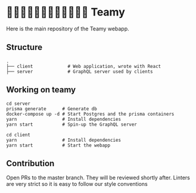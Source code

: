 # 👩🏼‍🔧👨🏼‍🔧👩🏼‍🔬👨🏼‍🔬 Teamy

Here is the main repository of the Teamy webapp.

## Structure

```
.
├── client             # Web application, wrote with React 
├── server             # GraphQL server used by clients
```

## Working on teamy

```
cd server
prisma generate      # Generate db
docker-compose up -d # Start Postgres and the prisma containers
yarn                 # Install dependencies
yarn start           # Spin-up the GraphQL server

cd client
yarn                 # Install dependencies
yarn start           # Start the webapp
```

## Contribution

Open PRs to the master branch. They will be reviewed shortly after.
Linters are very strict so it is easy to follow our style conventions
